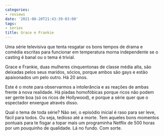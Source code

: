 ```yaml
---
categories:
- reviews
date: '2021-08-20T21:43:39-03:00'
tags:
- series
title: Grace e Frankie
---
```


Uma série televisiva que tenta resgatar os bons tempos de drama e comédia escritas para funcionar em temperatura morna independente se o casting é banal ou o tema é trivial.

Grace e Frankie, duas mulheres cinquentonas de classe média alta, são deixadas pelos seus maridos, sócios, porque ambos são gays e estão apaixonados um pelo outro. Há 20 anos.

Este é o mote para observarmos a intolerância e as reações de ambas frente à nova realidade. Há piadas homofóbicas porque ricos não podem ser gente boa (só os ricos de Hollywood), e porque a série quer que o espectador enxergue através disso.

Qual o tema de toda série? Não sei, o episódio inicial é raso para ser leve, fácil para todos. Ou seja, tedioso até a morte. Tem aqueles bons momentos pontuais para te fisgar a topar mais um programinha Netflix de 500 horas por um pouquinho de qualidade. Lá no fundo. Com sorte.